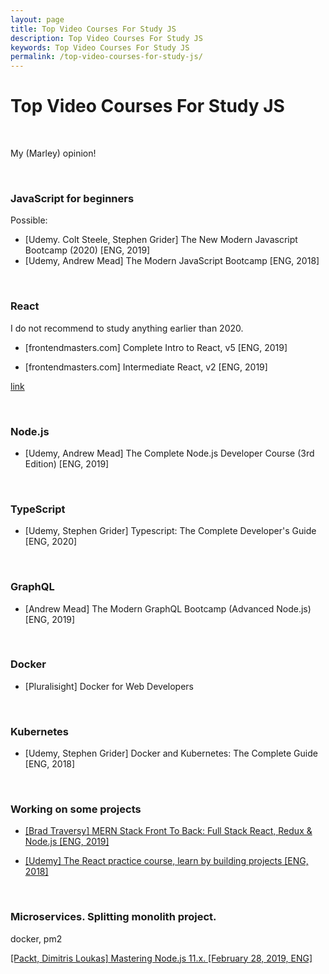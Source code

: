 ```yaml
---
layout: page
title: Top Video Courses For Study JS
description: Top Video Courses For Study JS
keywords: Top Video Courses For Study JS
permalink: /top-video-courses-for-study-js/
---
```


# Top Video Courses For Study JS

<br/>

My (Marley) opinion!

<br/>

### JavaScript for beginners

Possible:

- [Udemy. Colt Steele, Stephen Grider] The New Modern Javascript Bootcamp (2020) [ENG, 2019]
- [Udemy, Andrew Mead] The Modern JavaScript Bootcamp [ENG, 2018]

<br/>

### React

I do not recommend to study anything earlier than 2020.

- [frontendmasters.com] Complete Intro to React, v5 [ENG, 2019]

- [frontendmasters.com] Intermediate React, v2 [ENG, 2019]

[link](https://github.com/webmakaka/complete-intro-to-react-v5)

<br/>

### Node.js

- [Udemy, Andrew Mead] The Complete Node.js Developer Course (3rd Edition) [ENG, 2019]

<br/>

### TypeScript

- [Udemy, Stephen Grider] Typescript: The Complete Developer's Guide [ENG, 2020]

<br/>

### GraphQL

- [Andrew Mead] The Modern GraphQL Bootcamp (Advanced Node.js) [ENG, 2019]

<br/>

### Docker

- [Pluralisight] Docker for Web Developers

<br/>

### Kubernetes

- [Udemy, Stephen Grider] Docker and Kubernetes: The Complete Guide [ENG, 2018]

<br/>

### Working on some projects

- <a href="https://github.com/webmakaka/MERN-Stack-Front-To-Back-v2.0" rel="nofollow">[Brad Traversy] MERN Stack Front To Back: Full Stack React, Redux & Node.js [ENG, 2019]</a>

- <a href="https://github.com/webmakaka/The-React-Practice-Course-Learn-by-Building-Projects" rel="nofollow">[Udemy] The React practice course, learn by building projects [ENG, 2018]</a>

<br/>

### Microservices. Splitting monolith project.

docker, pm2

<a href="https://github.com/webmakaka/Mastering-Node.js-11.x">[Packt, Dimitris Loukas] Mastering Node.js 11.x. [February 28, 2019, ENG]</a>
